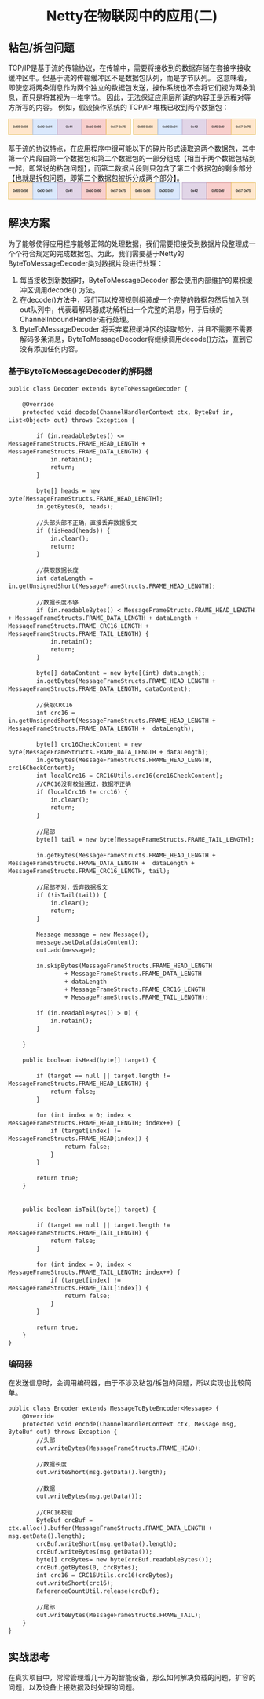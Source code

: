 # <center>Netty在物联网中的应用(二)</center>
## 粘包/拆包问题   
TCP/IP是基于流的传输协议，在传输中，需要将接收到的数据存储在套接字接收缓冲区中。但基于流的传输缓冲区不是数据包队列，而是字节队列。 这意味着，即使您将两条消息作为两个独立的数据包发送，操作系统也不会将它们视为两条消息，而只是将其视为一堆字节。 因此，无法保证应用层所读的内容正是远程对等方所写的内容。 例如，假设操作系统的 TCP/IP 堆栈已收到两个数据包：   
 
 ![数据包](img/data_package.png "数据包")   
 
 基于流的协议特点，在应用程序中很可能以下的碎片形式读取这两个数据包，其中第一个片段由第一个数据包和第二个数据包的一部分组成【相当于两个数据包粘到一起，即常说的粘包问题】，而第二数据片段则只包含了第二个数据包的剩余部分【也就是拆包问题，即第二个数据包被拆分成两个部分】。   
 ![读取的数据片段](img/recevie_package.png "读取的数据片段")   
 
##  解决方案
为了能够使得应用程序能够正常的处理数据，我们需要把接受到数据片段整理成一个个符合规定的完成数据包。为此，我们需要基于Netty的ByteToMessageDecoder类对数据片段进行处理：   
1. 每当接收到新数据时，ByteToMessageDecoder 都会使用内部维护的累积缓冲区调用decode() 方法。
2. 在decode()方法中，我们可以按照规则组装成一个完整的数据包然后加入到out队列中，代表着解码器成功解析出一个完整的消息，用于后续的ChannelInboundHandler进行处理。  
3. ByteToMessageDecoder 将丢弃累积缓冲区的读取部分，并且不需要不需要解码多条消息，ByteToMessageDecoder将继续调用decode()方法，直到它没有添加任何内容。  
### 基于ByteToMessageDecoder的解码器
``` 
public class Decoder extends ByteToMessageDecoder {

    @Override
    protected void decode(ChannelHandlerContext ctx, ByteBuf in, List<Object> out) throws Exception {

        if (in.readableBytes() <= MessageFrameStructs.FRAME_HEAD_LENGTH + MessageFrameStructs.FRAME_DATA_LENGTH) {
            in.retain();
            return;
        }

        byte[] heads = new byte[MessageFrameStructs.FRAME_HEAD_LENGTH];
        in.getBytes(0, heads);

        //头部头部不正确，直接丢弃数据报文
        if (!isHead(heads)) {
            in.clear();
            return;
        }

        //获取数据长度
        int dataLength = in.getUnsignedShort(MessageFrameStructs.FRAME_HEAD_LENGTH);

        //数据长度不够
        if (in.readableBytes() < MessageFrameStructs.FRAME_HEAD_LENGTH + MessageFrameStructs.FRAME_DATA_LENGTH + dataLength + MessageFrameStructs.FRAME_CRC16_LENGTH + MessageFrameStructs.FRAME_TAIL_LENGTH) {
            in.retain();
            return;
        }

        byte[] dataContent = new byte[(int) dataLength];
        in.getBytes(MessageFrameStructs.FRAME_HEAD_LENGTH + MessageFrameStructs.FRAME_DATA_LENGTH, dataContent);

        //获取CRC16
        int crc16 = in.getUnsignedShort(MessageFrameStructs.FRAME_HEAD_LENGTH + MessageFrameStructs.FRAME_DATA_LENGTH +  dataLength);

        byte[] crc16CheckContent = new byte[MessageFrameStructs.FRAME_DATA_LENGTH + dataLength];
        in.getBytes(MessageFrameStructs.FRAME_HEAD_LENGTH, crc16CheckContent);
        int localCrc16 = CRC16Utils.crc16(crc16CheckContent);
        //CRC16没有校验通过，数据不正确
        if (localCrc16 != crc16) {
            in.clear();
            return;
        }

        //尾部
        byte[] tail = new byte[MessageFrameStructs.FRAME_TAIL_LENGTH];

        in.getBytes(MessageFrameStructs.FRAME_HEAD_LENGTH + MessageFrameStructs.FRAME_DATA_LENGTH +  dataLength + MessageFrameStructs.FRAME_CRC16_LENGTH, tail);

        //尾部不对，丢弃数据报文
        if (!isTail(tail)) {
            in.clear();
            return;
        }

        Message message = new Message();
        message.setData(dataContent);
        out.add(message);

        in.skipBytes(MessageFrameStructs.FRAME_HEAD_LENGTH
                + MessageFrameStructs.FRAME_DATA_LENGTH
                + dataLength
                + MessageFrameStructs.FRAME_CRC16_LENGTH
                + MessageFrameStructs.FRAME_TAIL_LENGTH);

        if (in.readableBytes() > 0) {
            in.retain();
        }

    }

    public boolean isHead(byte[] target) {

        if (target == null || target.length != MessageFrameStructs.FRAME_HEAD_LENGTH) {
            return false;
        }

        for (int index = 0; index < MessageFrameStructs.FRAME_HEAD_LENGTH; index++) {
            if (target[index] != MessageFrameStructs.FRAME_HEAD[index]) {
                return false;
            }
        }

        return true;
    }


    public boolean isTail(byte[] target) {

        if (target == null || target.length != MessageFrameStructs.FRAME_TAIL_LENGTH) {
            return false;
        }

        for (int index = 0; index < MessageFrameStructs.FRAME_TAIL_LENGTH; index++) {
            if (target[index] != MessageFrameStructs.FRAME_TAIL[index]) {
                return false;
            }
        }

        return true;
    }
}  
```
### 编码器   
在发送信息时，会调用编码器，由于不涉及粘包/拆包的问题，所以实现也比较简单。   

``` 
public class Encoder extends MessageToByteEncoder<Message> {
    @Override
    protected void encode(ChannelHandlerContext ctx, Message msg, ByteBuf out) throws Exception {
        //头部
        out.writeBytes(MessageFrameStructs.FRAME_HEAD);

        //数据长度
        out.writeShort(msg.getData().length);

        //数据
        out.writeBytes(msg.getData());

        //CRC16校验
        ByteBuf crcBuf = ctx.alloc().buffer(MessageFrameStructs.FRAME_DATA_LENGTH + msg.getData().length);
        crcBuf.writeShort(msg.getData().length);
        crcBuf.writeBytes(msg.getData());
        byte[] crcBytes= new byte[crcBuf.readableBytes()];
        crcBuf.getBytes(0, crcBytes);
        int crc16 = CRC16Utils.crc16(crcBytes);
        out.writeShort(crc16);
        ReferenceCountUtil.release(crcBuf);

        //尾部
        out.writeBytes(MessageFrameStructs.FRAME_TAIL);
    }
}
```
## 实战思考   
在真实项目中，常常管理着几十万的智能设备，那么如何解决负载的问题，扩容的问题，以及设备上报数据及时处理的问题。
